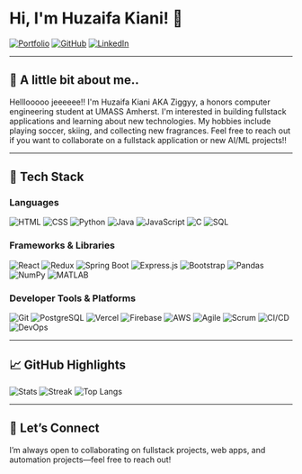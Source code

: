 # Hi, I'm Huzaifa Kiani! 👋

[![Portfolio](https://img.shields.io/badge/Portfolio-%F0%9F%94%97-1abc9c?style=for-the-badge)](https://ziggydiggy.vercel.app/)
[![GitHub](https://img.shields.io/badge/GitHub-Profile-24292e?logo=github&logoColor=white&style=for-the-badge)](https://github.com/huzaifakiani14)
[![LinkedIn](https://img.shields.io/badge/LinkedIn-Connect-0a66c2?logo=linkedin&logoColor=white&style=for-the-badge)](https://www.linkedin.com/in/huzaifakiani)

---

## 🧭 A little bit about me..
Helllooooo jeeeeee!! I'm Huzaifa Kiani AKA Ziggyy, a honors computer engineering student at UMASS Amherst. I'm interested in building fullstack applications and learning about new technologies. My hobbies include playing soccer, skiing, and collecting new fragrances. Feel free to reach out if you want to collaborate on a fullstack application or new AI/ML projects!!

---

## 🧰 Tech Stack

### Languages
![HTML](https://img.shields.io/badge/HTML5-E34F26?logo=html5&logoColor=white&style=for-the-badge)
![CSS](https://img.shields.io/badge/CSS3-1572B6?logo=css3&logoColor=white&style=for-the-badge)
![Python](https://img.shields.io/badge/Python-3776AB?logo=python&logoColor=white&style=for-the-badge)
![Java](https://img.shields.io/badge/Java-007396?logo=java&logoColor=white&style=for-the-badge)
![JavaScript](https://img.shields.io/badge/JavaScript-F7DF1E?logo=javascript&logoColor=222&style=for-the-badge)
![C](https://img.shields.io/badge/C-A8B9CC?logo=c&logoColor=222&style=for-the-badge)
![SQL](https://img.shields.io/badge/SQL-003B57?logo=database&logoColor=white&style=for-the-badge)

### Frameworks & Libraries
![React](https://img.shields.io/badge/React-61DAFB?logo=react&logoColor=222&style=for-the-badge)
![Redux](https://img.shields.io/badge/Redux-764ABC?logo=redux&logoColor=white&style=for-the-badge)
![Spring Boot](https://img.shields.io/badge/Spring%20Boot-6DB33F?logo=springboot&logoColor=white&style=for-the-badge)
![Express.js](https://img.shields.io/badge/Express.js-000000?logo=express&logoColor=white&style=for-the-badge)
![Bootstrap](https://img.shields.io/badge/Bootstrap-7952B3?logo=bootstrap&logoColor=white&style=for-the-badge)
![Pandas](https://img.shields.io/badge/Pandas-150458?logo=pandas&logoColor=white&style=for-the-badge)
![NumPy](https://img.shields.io/badge/NumPy-013243?logo=numpy&logoColor=white&style=for-the-badge)
![MATLAB](https://img.shields.io/badge/MATLAB-0076A8?logo=mathworks&logoColor=white&style=for-the-badge)

### Developer Tools & Platforms
![Git](https://img.shields.io/badge/Git-F05032?logo=git&logoColor=white&style=for-the-badge)
![PostgreSQL](https://img.shields.io/badge/PostgreSQL-4169E1?logo=postgresql&logoColor=white&style=for-the-badge)
![Vercel](https://img.shields.io/badge/Vercel-000000?logo=vercel&logoColor=white&style=for-the-badge)
![Firebase](https://img.shields.io/badge/Firebase-FFCA28?logo=firebase&logoColor=222&style=for-the-badge)
![AWS](https://img.shields.io/badge/AWS-232F3E?logo=amazonaws&logoColor=white&style=for-the-badge)
![Agile](https://img.shields.io/badge/Agile-239120?logo=azuredevops&logoColor=white&style=for-the-badge)
![Scrum](https://img.shields.io/badge/Scrum-6DB33F?logo=scrumalliance&logoColor=white&style=for-the-badge)
![CI/CD](https://img.shields.io/badge/CI%2FCD-0A0A0A?logo=githubactions&logoColor=white&style=for-the-badge)
![DevOps](https://img.shields.io/badge/DevOps-1F425F?logo=gitlab&logoColor=white&style=for-the-badge)

---

## 📈 GitHub Highlights
![Stats](https://github-readme-stats.vercel.app/api?username=huzaifakiani14&show_icons=true&theme=transparent)
![Streak](https://streak-stats.demolab.com?user=huzaifakiani14&theme=transparent)
![Top Langs](https://github-readme-stats.vercel.app/api/top-langs/?username=huzaifakiani14&layout=compact&theme=transparent)

---

## 🤝 Let’s Connect
I’m always open to collaborating on fullstack projects, web apps, and automation projects—feel free to reach out!
